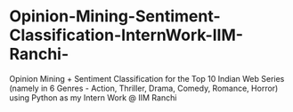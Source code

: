 # Opinion-Mining-Sentiment-Classification-InternWork-IIM-Ranchi-
Opinion Mining + Sentiment Classification for the Top 10 Indian Web Series (namely in 6 Genres - Action, Thriller, Drama, Comedy, Romance, Horror) using Python as my Intern Work @ IIM Ranchi
